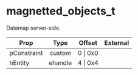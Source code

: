 # magnetted_objects_t
Datamap server-side.

|Prop|Type|Offset|External|
|---|:-:|:-:|--:|
|pConstraint|custom|0 \| 0x0||
|hEntity|ehandle|4 \| 0x4||
